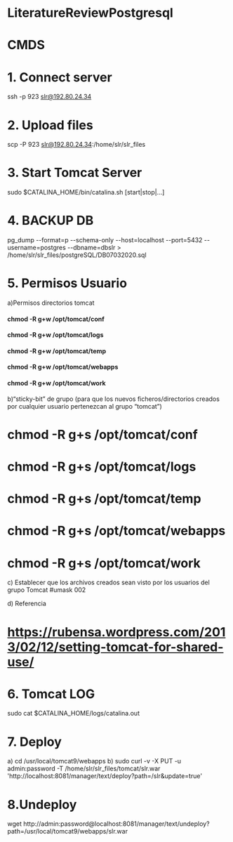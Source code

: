 # LiteratureReviewPostgresql

# CMDS

# 1. Connect server 
  ssh -p 923 slr@192.80.24.34
# 2. Upload files
  scp -P 923 slr@192.80.24.34:/home/slr/slr_files
# 3. Start Tomcat Server
 sudo $CATALINA_HOME/bin/catalina.sh [start|stop|...]
# 4. BACKUP DB
pg_dump --format=p --schema-only --host=localhost --port=5432 --username=postgres --dbname=dbslr > /home/slr/slr_files/postgreSQL/DB07032020.sql
# 5. Permisos Usuario
  a)Permisos directorios tomcat
  ####  chmod -R g+w /opt/tomcat/conf
  ####  chmod -R g+w /opt/tomcat/logs
  ####  chmod -R g+w /opt/tomcat/temp
  ####  chmod -R g+w /opt/tomcat/webapps
  ####  chmod -R g+w /opt/tomcat/work
  b)“sticky-bit” de grupo (para que los nuevos ficheros/directorios creados por cualquier usuario pertenezcan al grupo “tomcat”)
  # chmod -R g+s /opt/tomcat/conf
  # chmod -R g+s /opt/tomcat/logs
  # chmod -R g+s /opt/tomcat/temp
  # chmod -R g+s /opt/tomcat/webapps
  # chmod -R g+s /opt/tomcat/work
  c) Establecer que los archivos creados sean visto por los usuarios del grupo Tomcat
  #umask 002
  
  d) Referencia
  # https://rubensa.wordpress.com/2013/02/12/setting-tomcat-for-shared-use/
# 6. Tomcat LOG
sudo cat $CATALINA_HOME/logs/catalina.out
# 7. Deploy 
  a) cd /usr/local/tomcat9/webapps
  b) sudo curl -v -X PUT -u admin:password -T /home/slr/slr_files/tomcat/slr.war 'http://localhost:8081/manager/text/deploy?path=/slr&update=true'
# 8.Undeploy
  wget http://admin:password@localhost:8081/manager/text/undeploy?path=/usr/local/tomcat9/webapps/slr.war
